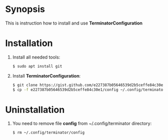 # Synopsis
This is instruction how to install and use **TerminatorConfiguration**

# Installation
1. Install all needed tools:

    ```sh
    $ sudo apt install git
    ```
    
2. Install **TerminatorConfiguration**:

    ```sh
    $ git clone https://gist.github.com/e227387b05646539d2b5ceffe84c30e1.git
    $ cp -f e227387b05646539d2b5ceffe84c30e1/config ~/.config/terminator
    ```

# Uninstallation
1. You need to remove file **config** from ~/.config/terminator directory:

    ```sh
    $ rm ~/.config/terminator/config
    ```
